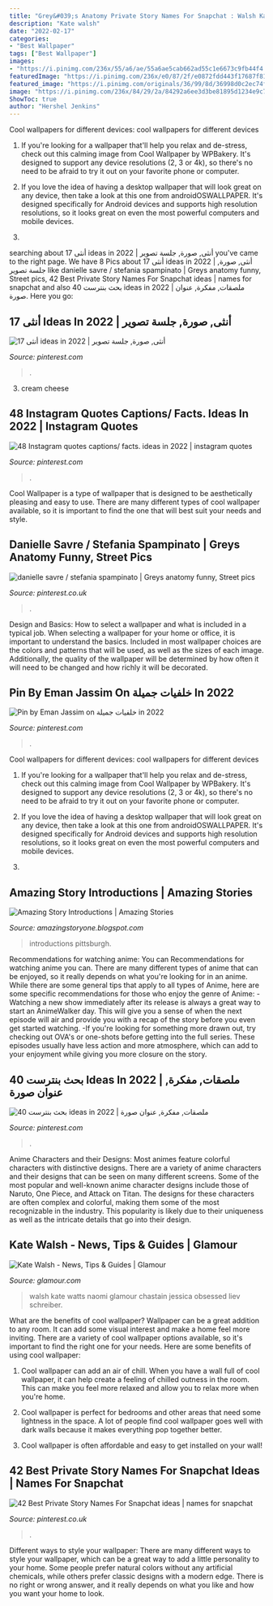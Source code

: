 ```yaml
---
title: "Grey&#039;s Anatomy Private Story Names For Snapchat : Walsh Kate Watts Naomi Glamour Chastain Jessica Obsessed Liev Schreiber"
description: "Kate walsh"
date: "2022-02-17"
categories:
- "Best Wallpaper"
tags: ["Best Wallpaper"]
images:
- "https://i.pinimg.com/236x/55/a6/ae/55a6ae5cab662ad55c1e6673c9fb44f4.jpg"
featuredImage: "https://i.pinimg.com/236x/e0/87/2f/e0872fdd443f17687f81878ea44b9439.jpg"
featured_image: "https://i.pinimg.com/originals/36/99/8d/36998d0c2ec74fc5e5e0ea50bc5ee7e9.jpg"
image: "https://i.pinimg.com/236x/84/29/2a/84292a6ee3d3be81895d1234e9c7b584.jpg"
ShowToc: true
author: "Hershel Jenkins"
---
```



Cool wallpapers for different devices:
cool wallpapers for different devices 

1. If you're looking for a wallpaper that'll help you relax and de-stress, check out this calming image from Cool Wallpaper by WPBakery. It's designed to support any device resolutions (2, 3 or 4k), so there's no need to be afraid to try it out on your favorite phone or computer.

2. If you love the idea of having a desktop wallpaper that will look great on any device, then take a look at this one from androidOSWALLPAPER. It's designed specifically for Android devices and supports high resolution resolutions, so it looks great on even the most powerful computers and mobile devices.

3.

	

		
searching about 17 أنثى ideas in 2022 | أنثى, صورة, جلسة تصوير you've came to the right page. We have 8 Pics about 17 أنثى ideas in 2022 | أنثى, صورة, جلسة تصوير like danielle savre / stefania spampinato | Greys anatomy funny, Street pics, 42 Best Private Story Names For Snapchat ideas | names for snapchat and also 40 بحث بنترست ideas in 2022 | ملصقات, مفكرة, عنوان صورة. Here you go:
		
    
## 17 أنثى Ideas In 2022 | أنثى, صورة, جلسة تصوير

<img loading=lazy src="https://i.pinimg.com/236x/f0/19/af/f019afe3a50ee0cbd75fd372ab08d3e9.jpg" onerror="this.onerror=null;this.src='https://tse2.mm.bing.net/th?id=OIP.z1QK0gubG3riH6g_ouTOFAAAAA&amp;pid=15.1';" alt="17 أنثى ideas in 2022 | أنثى, صورة, جلسة تصوير">

_Source: pinterest.com_

>. 

	

3. cream cheese 

    
## 48 Instagram Quotes Captions/ Facts. Ideas In 2022 | Instagram Quotes

<img loading=lazy src="https://i.pinimg.com/236x/e0/87/2f/e0872fdd443f17687f81878ea44b9439.jpg" onerror="this.onerror=null;this.src='https://tse2.mm.bing.net/th?id=OIP.tDmsnI6Gwb2CAnm-Xay2RgAAAA&amp;pid=15.1';" alt="48 Instagram quotes captions/ facts. ideas in 2022 | instagram quotes">

_Source: pinterest.com_

>. 

	

Cool Wallpaper is a type of wallpaper that is designed to be aesthetically pleasing and easy to use. There are many different types of cool wallpaper available, so it is important to find the one that will best suit your needs and style.

    
## Danielle Savre / Stefania Spampinato | Greys Anatomy Funny, Street Pics

<img loading=lazy src="https://i.pinimg.com/originals/36/99/8d/36998d0c2ec74fc5e5e0ea50bc5ee7e9.jpg" onerror="this.onerror=null;this.src='https://tse2.mm.bing.net/th?id=OIP.9RK45oqCo7hNiDYUXFICwAHaM4&amp;pid=15.1';" alt="danielle savre / stefania spampinato | Greys anatomy funny, Street pics">

_Source: pinterest.co.uk_

>. 

	

Design and Basics: How to select a wallpaper and what is included in a typical job.
When selecting a wallpaper for your home or office, it is important to understand the basics. Included in most wallpaper choices are the colors and patterns that will be used, as well as the sizes of each image. Additionally, the quality of the wallpaper will be determined by how often it will need to be changed and how richly it will be decorated.

    
## Pin By Eman Jassim On خلفيات جميلة In 2022

<img loading=lazy src="https://i.pinimg.com/236x/11/f4/57/11f457ae7f37b820fc05c67296c5c019.jpg?nii=t" onerror="this.onerror=null;this.src='https://tse2.mm.bing.net/th?id=OIP._3jUx9na5oiQJPTCJNISgQAAAA&amp;pid=15.1';" alt="Pin by Eman Jassim on خلفيات جميلة in 2022">

_Source: pinterest.com_

>. 

	

Cool wallpapers for different devices:
cool wallpapers for different devices 

1. If you're looking for a wallpaper that'll help you relax and de-stress, check out this calming image from Cool Wallpaper by WPBakery. It's designed to support any device resolutions (2, 3 or 4k), so there's no need to be afraid to try it out on your favorite phone or computer.

2. If you love the idea of having a desktop wallpaper that will look great on any device, then take a look at this one from androidOSWALLPAPER. It's designed specifically for Android devices and supports high resolution resolutions, so it looks great on even the most powerful computers and mobile devices.

3.

    
## Amazing Story Introductions | Amazing Stories

<img loading=lazy src="https://www.pghfilm.org/wp-content/uploads/2018/03/ANATOMY-OF-A-MOVIEupdatedraft-4-1024x791.jpg" onerror="this.onerror=null;this.src='https://tse4.mm.bing.net/th?id=OIP.zPH_sQ4povd89m4013b_AQHaFu&amp;pid=15.1';" alt="Amazing Story Introductions | Amazing Stories">

_Source: amazingstoryone.blogspot.com_

>introductions pittsburgh. 

	

Recommendations for watching anime: You can
Recommendations for watching anime you can. There are many different types of anime that can be enjoyed, so it really depends on what you're looking for in an anime. While there are some general tips that apply to all types of Anime, here are some specific recommendations for those who enjoy the genre of Anime: 
-Watching a new show immediately after its release is always a great way to start an AnimeWalker day. This will give you a sense of when the next episode will air and provide you with a recap of the story before you even get started watching. 
-If you're looking for something more drawn out, try checking out OVA's or one-shots before getting into the full series. These episodes usually have less action and more atmosphere, which can add to your enjoyment while giving you more closure on the story.

    
## 40 بحث بنترست Ideas In 2022 | ملصقات, مفكرة, عنوان صورة

<img loading=lazy src="https://i.pinimg.com/236x/55/a6/ae/55a6ae5cab662ad55c1e6673c9fb44f4.jpg" onerror="this.onerror=null;this.src='https://tse4.mm.bing.net/th?id=OIP.cSKZuwkrlSAe1PgoULaLiwAAAA&amp;pid=15.1';" alt="40 بحث بنترست ideas in 2022 | ملصقات, مفكرة, عنوان صورة">

_Source: pinterest.com_

>. 

	

Anime Characters and their Designs: Most animes feature colorful characters with distinctive designs.
There are a variety of anime characters and their designs that can be seen on many different screens. Some of the most popular and well-known anime character designs include those of Naruto, One Piece, and Attack on Titan. The designs for these characters are often complex and colorful, making them some of the most recognizable in the industry. This popularity is likely due to their uniqueness as well as the intricate details that go into their design.

    
## Kate Walsh - News, Tips &amp; Guides | Glamour

<img loading=lazy src="https://media.glamour.com/photos/569580bf8fa134644ec26242/1:1/w_354%2Cc_limit/entertainment-2015-01-jessica-chastain-naomi-watts-audi-main.jpg" onerror="this.onerror=null;this.src='https://tse2.mm.bing.net/th?id=OIP.2qkmYZBrjModWVzE__C3WAAAAA&amp;pid=15.1';" alt="Kate Walsh - News, Tips &amp; Guides | Glamour">

_Source: glamour.com_

>walsh kate watts naomi glamour chastain jessica obsessed liev schreiber. 

	

What are the benefits of cool wallpaper?
Wallpaper can be a great addition to any room. It can add some visual interest and make a home feel more inviting. There are a variety of cool wallpaper options available, so it's important to find the right one for your needs. Here are some benefits of using cool wallpaper: 
1. Cool wallpaper can add an air of chill. When you have a wall full of cool wallpaper, it can help create a feeling of chilled outness in the room. This can make you feel more relaxed and allow you to relax more when you're home. 

2. Cool wallpaper is perfect for bedrooms and other areas that need some lightness in the space. A lot of people find cool wallpaper goes well with dark walls because it makes everything pop together better. 

3. Cool wallpaper is often affordable and easy to get installed on your wall!

    
## 42 Best Private Story Names For Snapchat Ideas | Names For Snapchat

<img loading=lazy src="https://i.pinimg.com/236x/84/29/2a/84292a6ee3d3be81895d1234e9c7b584.jpg" onerror="this.onerror=null;this.src='https://tse3.mm.bing.net/th?id=OIP.yasyj8ZquCdtO8og73y0CAAAAA&amp;pid=15.1';" alt="42 Best Private Story Names For Snapchat ideas | names for snapchat">

_Source: pinterest.co.uk_

>. 

	

Different ways to style your wallpaper:
There are many different ways to style your wallpaper, which can be a great way to add a little personality to your home. Some people prefer natural colors without any artificial chemicals, while others prefer classic designs with a modern edge. There is no right or wrong answer, and it really depends on what you like and how you want your home to look.

